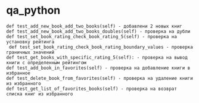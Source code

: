# qa_python

    def test_add_new_book_add_two_books(self) - добавлени 2 новых книг
    def test_add_new_book_add_two_books_doubles(self) - проверка на дубли
    def test_set_book_rating_check_book_rating_5(self) - проверка на установку рейтинга
     def test_set_book_rating_check_book_rating_boundary_values - проверка граничных значений
    def test_get_books_with_specific_rating_5(self): - проверка на вывод книги с определенным рейтингом
    def test_add_book_in_favorites(self) - проверка на добавление книги в избранное
    def test_delete_book_from_favorites(self) - проверка на удаление книги из избранного
    def test_get_list_of_favorites_books(self) - проверка на возврат списка книг из избранного
